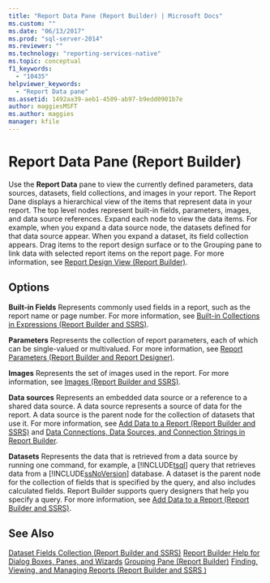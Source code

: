 ```yaml
---
title: "Report Data Pane (Report Builder) | Microsoft Docs"
ms.custom: ""
ms.date: "06/13/2017"
ms.prod: "sql-server-2014"
ms.reviewer: ""
ms.technology: "reporting-services-native"
ms.topic: conceptual
f1_keywords: 
  - "10435"
helpviewer_keywords: 
  - "Report Data pane"
ms.assetid: 1492aa39-aeb1-4509-ab97-b9edd0901b7e
author: maggiesMSFT
ms.author: maggies
manager: kfile
---
```

# Report Data Pane (Report Builder)
  Use the **Report Data** pane to view the currently defined parameters, data sources, datasets, field collections, and images in your report. The Report Dane displays a hierarchical view of the items that represent data in your report. The top level nodes represent built-in fields, parameters, images, and data source references. Expand each node to view the data items. For example, when you expand a data source node, the datasets defined for that data source appear. When you expand a dataset, its field collection appears. Drag items to the report design surface or to the Grouping pane to link data with selected report items on the report page. For more information, see [Report Design View &#40;Report Builder&#41;](report-builder/report-design-view-report-builder.md).

## Options
 **Built-in Fields**
 Represents commonly used fields in a report, such as the report name or page number. For more information, see [Built-in Collections in Expressions &#40;Report Builder and SSRS&#41;](report-design/built-in-collections-in-expressions-report-builder.md).

 **Parameters**
 Represents the collection of report parameters, each of which can be single-valued or multivalued. For more information, see [Report Parameters &#40;Report Builder and Report Designer&#41;](report-design/report-parameters-report-builder-and-report-designer.md).

 **Images**
 Represents the set of images used in the report. For more information, see [Images &#40;Report Builder and SSRS&#41;](report-design/images-report-builder-and-ssrs.md).

 **Data sources**
 Represents an embedded data source or a reference to a shared data source. A data source represents a source of data for the report. A data source is the parent node for the collection of datasets that use it. For more information, see [Add Data to a Report &#40;Report Builder and SSRS&#41;](report-data/report-datasets-ssrs.md) and [Data Connections, Data Sources, and Connection Strings in Report Builder](../../2014/reporting-services/data-connections-data-sources-and-connection-strings-in-report-builder.md).

 **Datasets**
 Represents the data that is retrieved from a data source by running one command, for example, a [!INCLUDE[tsql](../includes/tsql-md.md)] query that retrieves data from a [!INCLUDE[ssNoVersion](../includes/ssnoversion-md.md)] database. A dataset is the parent node for the collection of fields that is specified by the query, and also includes calculated fields. Report Builder supports query designers that help you specify a query. For more information, see [Add Data to a Report &#40;Report Builder and SSRS&#41;](report-data/report-datasets-ssrs.md).

## See Also
 [Dataset Fields Collection &#40;Report Builder and SSRS&#41;](report-data/dataset-fields-collection-report-builder-and-ssrs.md) 
 [Report Builder Help for Dialog Boxes, Panes, and Wizards](../../2014/reporting-services/report-builder-help-for-dialog-boxes-panes-and-wizards.md) 
 [Grouping Pane &#40;Report Builder&#41;](report-design/grouping-pane-report-builder.md) 
 [Finding, Viewing, and Managing Reports &#40;Report Builder and SSRS &#41;](report-builder/finding-viewing-and-managing-reports-report-builder-and-ssrs.md)


